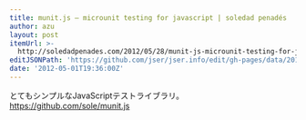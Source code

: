 ```yaml
---
title: munit.js – microunit testing for javascript | soledad penadés
author: azu
layout: post
itemUrl: >-
  http://soledadpenades.com/2012/05/28/munit-js-microunit-testing-for-javascript/
editJSONPath: 'https://github.com/jser/jser.info/edit/gh-pages/data/2012/05/index.json'
date: '2012-05-01T19:36:00Z'
---
```

とてもシンプルなJavaScriptテストライブラリ。
https://github.com/sole/munit.js
